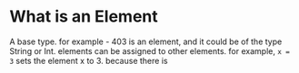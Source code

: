# What is an Element

A base type. for example - 403 is an element, and it could be of the type String or Int. elements can be assigned to other elements. for example, `x = 3` sets the element x to 3. because there is

